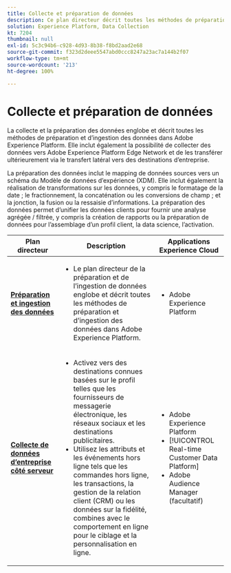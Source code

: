 ```yaml
---
title: Collecte et préparation de données
description: Ce plan directeur décrit toutes les méthodes de préparation et d’ingestion des données dans Adobe Experience Platform.
solution: Experience Platform, Data Collection
kt: 7204
thumbnail: null
exl-id: 5c3c94b6-c928-4d93-8b38-f8bd2aad2e68
source-git-commit: f323d2deee5547abd0ccc8247a23ac7a144b2f07
workflow-type: tm+mt
source-wordcount: '213'
ht-degree: 100%

---
```


# Collecte et préparation de données

La collecte et la préparation des données englobe et décrit toutes les méthodes de préparation et d’ingestion des données dans Adobe Experience Platform. Elle inclut également la possibilité de collecter des données vers Adobe Experience Platform Edge Network et de les transférer ultérieurement via le transfert latéral vers des destinations d’entreprise.

La préparation des données inclut le mapping de données sources vers un schéma du Modèle de données d’expérience (XDM). Elle inclut également la réalisation de transformations sur les données, y compris le formatage de la date ; le fractionnement, la concaténation ou les conversions de champ ; et la jonction, la fusion ou la ressaisie d’informations. La préparation des données permet d’unifier les données clients pour fournir une analyse agrégée / filtrée, y compris la création de rapports ou la préparation de données pour l’assemblage d’un profil client, la data science, l’activation.

| Plan directeur | Description | Applications Experience Cloud |
|---|---|---|
| **[Préparation et ingestion des données](ingestion.md)** | <ul><li>Le plan directeur de la préparation et de l’ingestion de données englobe et décrit toutes les méthodes de préparation et d’ingestion des données dans Adobe Experience Platform.</ul></li> | <ul><li> Adobe Experience Platform </ul></li> |
| **[Collecte de données d’entreprise côté serveur](server-side-collection.md)** | <ul><li>Activez vers des destinations connues basées sur le profil telles que les fournisseurs de messagerie électronique, les réseaux sociaux et les destinations publicitaires. </li><li>Utilisez les attributs et les événements hors ligne tels que les commandes hors ligne, les transactions, la gestion de la relation client (CRM) ou les données sur la fidélité, combines avec le comportement en ligne pour le ciblage et la personnalisation en ligne.</li></ul> | <ul><li>Adobe Experience Platform</li><li> [!UICONTROL Real-time Customer Data Platform]</li><li>Adobe Audience Manager (facultatif)</li></ul> |
